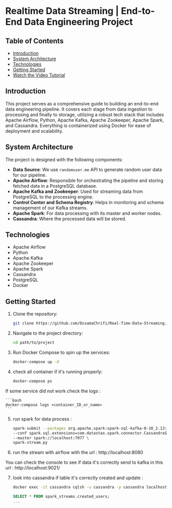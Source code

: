 # Realtime Data Streaming | End-to-End Data Engineering Project

## Table of Contents
- [Introduction](#introduction)
- [System Architecture](#system-architecture)
- [Technologies](#technologies)
- [Getting Started](#getting-started)
- [Watch the Video Tutorial](#watch-the-video-tutorial)

## Introduction

This project serves as a comprehensive guide to building an end-to-end data engineering pipeline. It covers each stage from data ingestion to processing and finally to storage, utilizing a robust tech stack that includes Apache Airflow, Python, Apache Kafka, Apache Zookeeper, Apache Spark, and Cassandra. Everything is containerized using Docker for ease of deployment and scalability.

## System Architecture

The project is designed with the following components:

- **Data Source**: We use `randomuser.me` API to generate random user data for our pipeline.
- **Apache Airflow**: Responsible for orchestrating the pipeline and storing fetched data in a PostgreSQL database.
- **Apache Kafka and Zookeeper**: Used for streaming data from PostgreSQL to the processing engine.
- **Control Center and Schema Registry**: Helps in monitoring and schema management of our Kafka streams.
- **Apache Spark**: For data processing with its master and worker nodes.
- **Cassandra**: Where the processed data will be stored.

## Technologies

- Apache Airflow
- Python
- Apache Kafka
- Apache Zookeeper
- Apache Spark
- Cassandra
- PostgreSQL
- Docker

## Getting Started

1. Clone the repository:
    ```bash
    git clone https://github.com/OssamaChrifi/Real-Time-Data-Streaming.git
    ```

2. Navigate to the project directory:
    ```bash
    cd path/to/project
    ```

3. Run Docker Compose to spin up the services:
    ```bash
    docker-compose up -d
    ```

4. check all container if it's running properly:
    ```bash
    docker-compose ps
    ```
If some service did not work check the logs :

    ```bash
    docker-compose logs <container_ID_or_name>
    ```
5. run spark for data process :

    ```bash
    spark-submit --packages org.apache.spark:spark-sql-kafka-0-10_2.13:3.5.0,com.datastax.spark:spark-cassandra-connector_2.13:3.4.1 \
    --conf spark.sql.extensions=com.datastax.spark.connector.CassandraSparkExtensions \
    --master spark://localhost:7077 \
    spark-stream.py
    ```
6. run the stream with airflow with the url : http://localhost:8080

You can check the console to see if data it's correctly send to kafka in this url : http://localhost:9021/

7. look into cassandra if table it's correctly created and update :

    ```bash
    docker exec -it cassandra cqlsh -u cassandra -p cassandra localhost 9042 
    ```
    ```sql
    SELECT * FROM spark_streams.created_users;
    ... 










